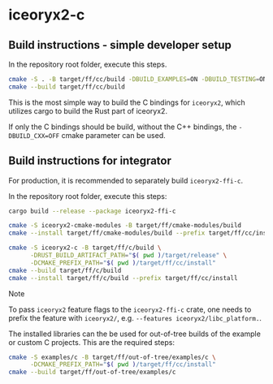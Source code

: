 <!-- markdownlint-disable-next-line MD044 -->
# iceoryx2-c

## Build instructions - simple developer setup

In the repository root folder, execute this steps.

```bash
cmake -S . -B target/ff/cc/build -DBUILD_EXAMPLES=ON -DBUILD_TESTING=ON
cmake --build target/ff/cc/build
```

This is the most simple way to build the C bindings for `iceoryx2`, which
utilizes cargo to build the Rust part of iceoryx2.

If only the C bindings should be build, without the C++ bindings, the
`-DBUILD_CXX=OFF` cmake parameter can be used.

## Build instructions for integrator

For production, it is recommended to separately build `iceoryx2-ffi-c`.

In the repository root folder, execute this steps:

```bash
cargo build --release --package iceoryx2-ffi-c

cmake -S iceoryx2-cmake-modules -B target/ff/cmake-modules/build
cmake --install target/ff/cmake-modules/build --prefix target/ff/cc/install

cmake -S iceoryx2-c -B target/ff/c/build \
      -DRUST_BUILD_ARTIFACT_PATH="$( pwd )/target/release" \
      -DCMAKE_PREFIX_PATH="$( pwd )/target/ff/cc/install"
cmake --build target/ff/c/build
cmake --install target/ff/c/build --prefix target/ff/cc/install
```

> [!NOTE]
> To pass `iceoryx2` feature flags to the `iceoryx2-ffi-c` crate, one needs to
> prefix the feature with `iceoryx2/`, e.g. `--features iceoryx2/libc_platform.`.

The installed libraries can the be used for out-of-tree builds of the example or
custom C projects. This are the required steps:

```bash
cmake -S examples/c -B target/ff/out-of-tree/examples/c \
      -DCMAKE_PREFIX_PATH="$( pwd )/target/ff/cc/install"
cmake --build target/ff/out-of-tree/examples/c
```
